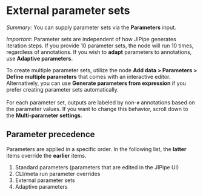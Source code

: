 # External parameter sets

*Summary:* You can supply parameter sets via the <strong>Parameters</strong> input.

*Important:* Parameter sets are independent of how JIPipe generates iteration steps. If you provide 10 parameter sets, the node will run 10 times, regardless of annotations. If you wish to **adapt** parameters to annotations, use **Adaptive parameters**.

To create multiple parameter sets, utilize the node <strong>Add data &gt; Parameters &gt; Define multiple parameters</strong> that comes with an interactive editor.
Alternatively, you can use <strong>Generate parameters from expression</strong> if you prefer creating parameter sets automatically.<br/><br/>
For each parameter set, outputs are labeled by non-<code>#</code> annotations based on the parameter values. If you want to change this behavior, scroll down to the <strong>Multi-parameter settings</strong>.

## Parameter precedence

Parameters are applied in a specific order. In the following list, the **latter** items override the **earlier** items.

1. Standard parameters (parameters that are edited in the JIPipe UI)
2. CLI/meta run parameter overrides
3. External parameter sets
4. Adaptive parameters